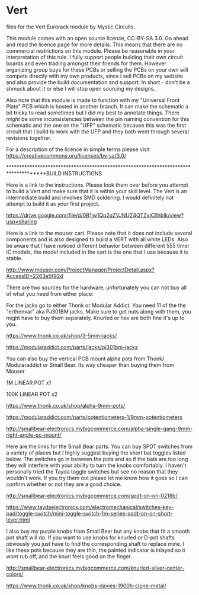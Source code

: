 # Vert
files for the Vert Eurorack module by Mystic Circuits.

This module comes with an open source licence, CC-BY-SA 3.0.  Go ahead and read the licence page for more details. This means that there are no commercial restrictions on this module.  Please be reasonable in your interpretation of this rule.  I fully support people building their own circuit boards and even trading amongst their friends for them.  However organizing group buys for these PCBs or selling the PCBs on your own will compete directly with my own products, since I sell PCBs on my website and also provide the build documentation and support.  In short - don't be a shmuck about it or else I will stop open sourcing my designs.

Also note that this module is made to function with my "Universal Front Plate" PCB which is hosted in another branch.  It can make the schematic a bit tricky to read sometimes but I did my best to annotate things.  There *might* be some inconsistencies between the pin naming convention for this schematic and the one on the "UFP" schematic because this was the first circuit that I build to work with the UFP and they both went through several revisions together.

For a description of the licence in simple terms please visit https://creativecommons.org/licenses/by-sa/3.0/

*************************************************************************************BUILD INSTRUCTIONS


Here is a link to the instructions.  Please look them over before you attempt to build a Vert and make sure that it is within your skill level.  The Vert is an intermediate build and involves SMD soldering.  I would definitely not attempt to build it as your first project.

https://drive.google.com/file/d/0B1jw1Qp2qZVJNUZ4QTZxX2lhblk/view?usp=sharing

Here is a link to the mouser cart.  Please note that it does not include several components and is also designed to build a VERT with all white LEDs.  Also be aware that I have noticed different behavior between different 555 timer IC models, the model included in the cart is the one that I use because it is stable.

http://www.mouser.com/ProjectManager/ProjectDetail.aspx?AccessID=2263e5f92d

There are two sources for the hardware, unfortunately you can not buy all of what you need from either place:

For the jacks go to either Thonk or Modular Addict.  You need 11 of the the "erthenvar" aka PJ301BM jacks.  Make sure to get nuts along with them, you might have to buy them separately.  Knurled or hex are both fine it's up to you.

https://www.thonk.co.uk/shop/3-5mm-jacks/

https://modularaddict.com/parts/jacks/pj301bm-jacks

You can also buy the vertical PCB mount alpha pots from Thonk/ Modularaddict or Small Bear.  Its way cheaper than buying them from Mouser

1M LINEAR POT x1

100K LINEAR POT x2

https://www.thonk.co.uk/shop/alpha-9mm-pots/

https://modularaddict.com/parts/potentiometers-1/9mm-potentiometers

http://smallbear-electronics.mybigcommerce.com/alpha-single-gang-9mm-right-angle-pc-mount/

Here are the links for the Small Bear parts.  You can buy SPDT switches from a variety of places but I highly suggest buying the short bat toggles listed below.  The switches go in between the pots and so if the bats are too long they will interfere with your ability to turn the knobs comfortably.  I haven't personally tried the Tayda toggle switches but see no reason that they wouldn't work.  If you try them out please let me know how it goes so I can confirm whether or not they are a good choice.

http://smallbear-electronics.mybigcommerce.com/spdt-on-on-0218b/

https://www.taydaelectronics.com/electromechanical/switches-key-pad/toggle-switch/mini-toggle-switch-1m-series-spdt-on-on-short-lever.html

I also buy my purple knobs from Small Bear but any knobs that fit a smooth pot shaft will do.  If you want to use knobs for knurled or D-pot shafts obviously you just have to find the corresponding shaft to replace mine.  I like these pots because they are thin, the painted indicator is inlayed so it wont rub off, and the knurl feels good on the finger.

http://smallbear-electronics.mybigcommerce.com/knurled-silver-center-colors/

https://www.thonk.co.uk/shop/knobs-davies-1900h-clone-metal/
